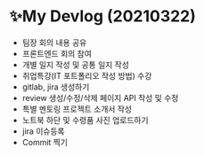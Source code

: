 # ✨My Devlog (20210322)

- 팀장 회의 내용 공유
- 프론트엔드 회의 참여
- 개별 일지 작성 및 공통 일지 작성
- 취업특강(IT 포트폴리오 작성 방법) 수강
- gitlab, jira 생성하기
- review 생성/수정/삭제 페이지 API 작성 및 수정
- 특별 멘토링 프로젝트 소개서 작성
- 노트북 하단 및 수령품 사진 업로드하기
- jira 이슈등록 
- Commit 찍기

